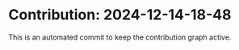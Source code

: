 # Contribution: 2024-12-14-18-48
This is an automated commit to keep the contribution graph active.

